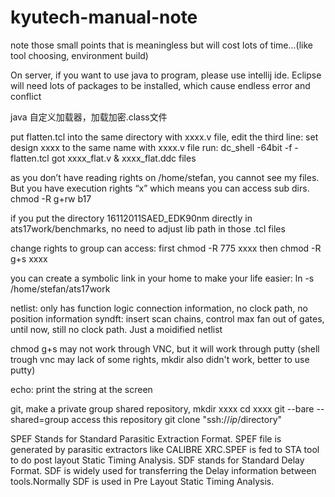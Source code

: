 # kyutech-manual-note
note those small points that is meaningless but will cost lots of time...(like tool choosing, environment build)

On server, if you want to use java to program, please use intellij ide. Eclipse will need lots of packages to be installed, 
which cause endless error and conflict

java 自定义加载器，加载加密.class文件

put flatten.tcl into the same directory with xxxx.v file,
edit the third line: set design xxxx to the same name with xxxx.v file
run: dc_shell -64bit -f -flatten.tcl
got xxxx_flat.v & xxxx_flat.ddc files

as you don’t have reading rights on /home/stefan, you cannot see my files. But you have execution rights “x” which means you can access sub dirs.
chmod -R g+rw b17

 if you put the directory 16112011SAED_EDK90nm directly in ats17work/benchmarks, no need to adjust lib path in those .tcl files

 change rights to group can access:
 first
 chmod -R 775 xxxx
 then
 chmod -R g+s xxxx

 you can create a symbolic link in your home to make your life easier: ln -s /home/stefan/ats17work

 netlist: only has function logic connection information, no clock path, no position information
 syndft: insert scan chains, control max fan out of gates, until now, still no clock path. Just a moidified netlist

 chmod g+s may not work through VNC, but it will work through putty
 (shell trough vnc may lack of some rights, mkdir also didn't work, better to use putty)

echo: print the string at the screen

git, make a private group shared repository,
mkdir xxxx
cd xxxx
git --bare --shared=group
access this repository
git clone "ssh://$ip/$directory"

SPEF Stands for Standard Parasitic Extraction Format.
SPEF file is generated by parasitic extractors like CALIBRE XRC.SPEF is fed to STA tool to do post layout Static Timing Analysis.
SDF stands for Standard Delay Format.
SDF is widely used for transferring the Delay information between tools.Normally SDF is used in Pre Layout Static Timing Analysis.